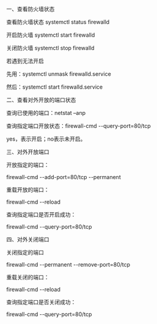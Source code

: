 一、查看防火墙状态

查看防火墙状态 systemctl status firewalld

开启防火墙 systemctl start firewalld

关闭防火墙 systemctl stop firewalld

若遇到无法开启

先用：systemctl unmask firewalld.service

然后：systemctl start firewalld.service

 二、查看对外开放的端口状态

查询已使用的端口：netstat –anp

查询指定端口开放状态：firewall-cmd --query-port=80/tcp

yes，表示开启；no表示未开启。

 三、对外开放端口

开放指定的端口：

firewall-cmd --add-port=80/tcp --permanent

重载开放的端口：

firewall-cmd --reload

查询指定端口是否开启成功：

firewall-cmd --query-port=80/tcp

四、对外关闭端口

关闭指定的端口

firewall-cmd --permanent --remove-port=80/tcp

重载关闭的端口：

firewall-cmd --reload

查询指定端口是否关闭成功：

firewall-cmd --query-port=80/tcp